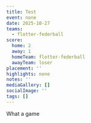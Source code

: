 ```yaml
---
title: Test
event: none
date: 2025-10-27
teams:
  - flotter-federball
score:
  home: 2
  away: 1
  homeTeam: flotter-federball
  awayTeam: loser
placement: ''
highlights: none
notes: ''
mediaGallery: []
socialImage: ''
tags: []
---
```

What a game
